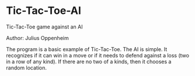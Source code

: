 Tic-Tac-Toe-AI
==============

Tic-Tac-Toe game against an AI

Author: Julius Oppenheim

The program is a basic example of Tic-Tac-Toe.
The AI is simple. It recognizes if it can win in a move or if it needs to defend against a loss (two in a row of any kind).
If there are no two of a kinds, then it chooses a random location.